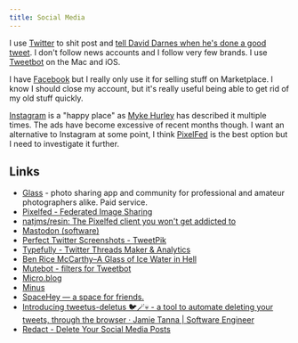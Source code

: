 ```yaml
---
title: Social Media
---
```


I use [Twitter](https://twitter.com/rknightuk) to shit post and [tell David Darnes when he's done a good tweet](https://twitter.com/rknightuk/status/1318880017280098304). I don't follow news accounts and I follow very few brands. I use [Tweetbot](https://tapbots.com/tweetbot) on the Mac and iOS.

I have [Facebook](https://facebook.com) but I really only use it for selling stuff on Marketplace. I know I should close my account, but it's really useful being able to get rid of my old stuff quickly.

[Instagram](https://instagram.com/rknightuk) is a "happy place" as [Myke Hurley](https://twitter.com/imyke) has described it multiple times. The ads have become excessive of recent months though. I want an alternative to Instagram at some point, I think [PixelFed](https://pixelfed.org/) is the best option but I need to investigate it further.

## Links

- [Glass](https://glass.photo/) - photo sharing app and community for professional and amateur photographers alike. Paid service.
- [Pixelfed - Federated Image Sharing](https://pixelfed.org/)
- [natjms/resin: The Pixelfed client you won't get addicted to](https://github.com/natjms/resin)
- [Mastodon (software)](https://en.wikipedia.org/wiki/Mastodon_(software))
- [Perfect Twitter Screenshots - TweetPik](https://tweetpik.com/)
- [Typefully - Twitter Threads Maker & Analytics](https://typefully.app/)
- [Ben Rice McCarthy–A Glass of Ice Water in Hell](https://www.benricemccarthy.com/blog/2021/8/11/a-glass-of-ice-water-in-hell?utm_source=pocket_mylist)
- [Mutebot - filters for Tweetbot](https://urre.github.io/mutebot/)
- [Micro.blog](https://micro.blog/)
- [Minus](https://minus.social/)
- [SpaceHey — a space for friends.](https://spacehey.com/)  
- [Introducing tweetus-deletus 🐦🪄💀 - a tool to automate deleting your tweets, through the browser · Jamie Tanna | Software Engineer](https://www.jvt.me/posts/2023/09/30/tweetus-deletus/)
- [Redact - Delete Your Social Media Posts](https://redact.dev/)

